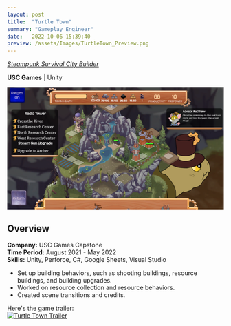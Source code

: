 ```yaml
---
layout: post
title:  "Turtle Town"
summary: "Gameplay Engineer"
date:   2022-10-06 15:39:40
preview: /assets/Images/TurtleTown_Preview.png
---
```


[_Steampunk Survival City Builder_](https://turtletown.itch.io/turtle-town)

**USC Games** | Unity

![Picture 1](/assets/Images/TurtleTown_Full.png)

## Overview
**Company:** USC Games Capstone<br>
**Time Period:** August 2021 - May 2022<br>
**Skills:** Unity, Perforce, C#, Google Sheets, Visual Studio<br>

- Set up building behaviors, such as shooting buildings, resource buildings, and building upgrades.
- Worked on resource collection and resource behaviors.
- Created scene transitions and credits.

Here's the game trailer:<br>
[![Turtle Town Trailer](https://img.youtube.com/vi/Ga3W-JJLRq8/0.jpg)](https://www.youtube.com/watch?v=Ga3W-JJLRq8)
